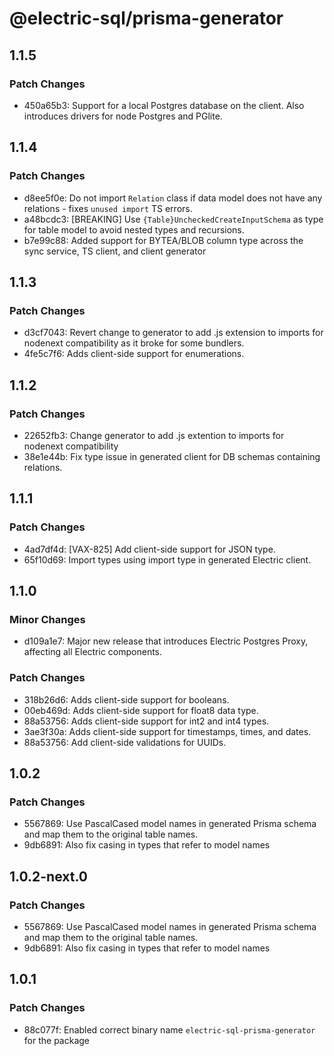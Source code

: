 # @electric-sql/prisma-generator

## 1.1.5

### Patch Changes

- 450a65b3: Support for a local Postgres database on the client. Also introduces drivers for node Postgres and PGlite.

## 1.1.4

### Patch Changes

- d8ee5f0e: Do not import `Relation` class if data model does not have any relations - fixes `unused import` TS errors.
- a48bcdc3: [BREAKING] Use `{Table}UncheckedCreateInputSchema` as type for table model to avoid nested types and recursions.
- b7e99c88: Added support for BYTEA/BLOB column type across the sync service, TS client, and client generator

## 1.1.3

### Patch Changes

- d3cf7043: Revert change to generator to add .js extension to imports for nodenext compatibility as it broke for some bundlers.
- 4fe5c7f6: Adds client-side support for enumerations.

## 1.1.2

### Patch Changes

- 22652fb3: Change generator to add .js extention to imports for nodenext compatibility
- 38e1e44b: Fix type issue in generated client for DB schemas containing relations.

## 1.1.1

### Patch Changes

- 4ad7df4d: [VAX-825] Add client-side support for JSON type.
- 65f10d69: Import types using import type in generated Electric client.

## 1.1.0

### Minor Changes

- d109a1e7: Major new release that introduces Electric Postgres Proxy, affecting all Electric components.

### Patch Changes

- 318b26d6: Adds client-side support for booleans.
- 00eb469d: Adds client-side support for float8 data type.
- 88a53756: Adds client-side support for int2 and int4 types.
- 3ae3f30a: Adds client-side support for timestamps, times, and dates.
- 88a53756: Add client-side validations for UUIDs.

## 1.0.2

### Patch Changes

- 5567869: Use PascalCased model names in generated Prisma schema and map them to the original table names.
- 9db6891: Also fix casing in types that refer to model names

## 1.0.2-next.0

### Patch Changes

- 5567869: Use PascalCased model names in generated Prisma schema and map them to the original table names.
- 9db6891: Also fix casing in types that refer to model names

## 1.0.1

### Patch Changes

- 88c077f: Enabled correct binary name `electric-sql-prisma-generator` for the package
